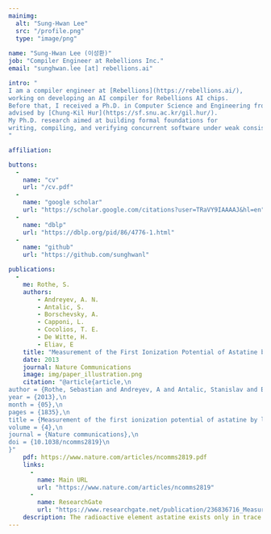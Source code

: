 ```yaml
---
mainimg:
  alt: "Sung-Hwan Lee"
  src: "/profile.png"
  type: "image/png"
  
name: "Sung-Hwan Lee (이성환)"
job: "Compiler Engineer at Rebellions Inc."
email: "sunghwan.lee [at] rebellions.ai"

intro: "
I am a compiler engineer at [Rebellions](https://rebellions.ai/),
working on developing an AI compiler for Rebellions AI chips.
Before that, I received a Ph.D. in Computer Science and Engineering from Seoul National University,
advised by [Chung-Kil Hur](https://sf.snu.ac.kr/gil.hur/).
My Ph.D. research aimed at building formal foundations for
writing, compiling, and verifying concurrent software under weak consistency.
"

affiliation:

buttons:
  -
    name: "cv"
    url: "/cv.pdf"
  -
    name: "google scholar"
    url: "https://scholar.google.com/citations?user=TRaVY9IAAAAJ&hl=en"
  -
    name: "dblp"
    url: "https://dblp.org/pid/86/4776-1.html"
  -
    name: "github"
    url: "https://github.com/sunghwanl"

publications:
  - 
    me: Rothe, S. 
    authors:
        - Andreyev, A. N. 
        - Antalic, S.
        - Borschevsky, A.
        - Capponi, L.
        - Cocolios, T. E.
        - De Witte, H.
        - Eliav, E
    title: "Measurement of the First Ionization Potential of Astatine by Laser Ionization Spectroscopy"
    date: 2013
    journal: Nature Communications
    image: img/paper_illustration.png
    citation: "@article{article,\n
author = {Rothe, Sebastian and Andreyev, A and Antalic, Stanislav and Borschevsky, Anastasia and Capponi, Luigi and Cocolios, Thomas and De Witte, Hilde and Eliav, Ephraim and Fedorov, D.V. and Fedosseev, Valentin and Fink, D and Fritzsche, s and Ghys, Lars and Huyse, M and Imai, Nobuaki and Kaldor, U and Kudryavtsev, Yu and Koester, Ulli and Lane, J and Wendt, Klaus},\n
year = {2013},\n
month = {05},\n
pages = {1835},\n
title = {Measurement of the first ionization potential of astatine by laser ionization spectroscopy},\n
volume = {4},\n
journal = {Nature communications},\n
doi = {10.1038/ncomms2819}\n
}"
    pdf: https://www.nature.com/articles/ncomms2819.pdf
    links:
      -
        name: Main URL
        url: "https://www.nature.com/articles/ncomms2819"
      -
        name: ResearchGate
        url: "https://www.researchgate.net/publication/236836716_Measurement_of_the_first_ionization_potential_of_astatine_by_laser_ionization_spectroscopy"
    description: The radioactive element astatine exists only in trace amounts in nature. Its properties can therefore only be explored by study of the minute quantities of artificially produced isotopes or by performing theoretical calculations. One of the most important properties influencing the chemical behaviour is the energy required to remove one electron from the valence shell, referred to as the ionization potential.
---
```

